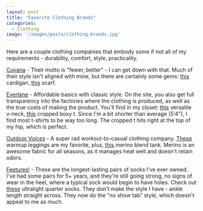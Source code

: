 ```yaml
---
layout: post
title: "Favorite Clothing Brands"
categories:
  - Clothing
image: '/images/posts/clothing-brands.jpg'
---
```




Here are a couple clothing companies that embody some if not all of my requirements - durability, comfort, style, practicality.

[Cuyana](https://www.cuyana.com/) - Their motto is "fewer, better" - I can get down with that. Much of their style isn't aligned with mine, but there are certainly some gems: [this](https://www.cuyana.com/open-cashmere-cardigan.html#oatmeal) cardigan, [this](https://www.cuyana.com/lightweight-cashmere-scarf.html#grey) scarf.

[Everlane](https://www.everlane.com/) - Affordable basics with classic style. On the site, you also get full transparency into the factories where the clothing is produced, as well as the true costs of making the product. You'll find in my closet: [this](https://www.everlane.com/products/womens-cotton-heather-v-neck-charcoal?collection=womens-tees) versatile v-neck, [this](https://www.everlane.com/products/womens-box-cut-tee-palebrown?collection=womens-tees) cropped boxy t. Since I'm a bit shorter than average (5'4"), I find most t-shirts to be way too long. The cropped t hits right at the top of my hip, which is perfect.

[Outdoor Voices](https://www.outdoorvoices.com/) - A super rad workout-to-casual clothing company. [These](https://www.outdoorvoices.com/products/warmup?variant=1185791396) warmup leggings are my favorite, plus, [this](https://www.outdoorvoices.com/products/merino-muscle-tank?variant=10866745029) merino blend tank. Merino is an awesome fabric for all seasons, as it manages heat well and doesn't retain odors.

[Feetures!](https://feeturesrunning.com/) - These are the longest-lasting pairs of socks I've ever owned. I've had some pairs for 5+ years, and they're still going strong, no signs of wear in the heel, where a typical sock would begin to have holes. Check out [these](https://feeturesrunning.com/product/high-performance-ultra-light-quarter) ultralight quarter socks. They don't make the style I have - ankle length straight across. They now do the "no show tab" style, which doesn't appeal to me as much.
